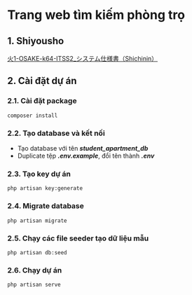 # Trang web tìm kiếm phòng trọ

## 1. Shiyousho
[火1-OSAKE-k64-ITSS2_システム仕様書（Shichinin）](https://docs.google.com/spreadsheets/d/1HsgODrQXpRjcx2sSIUbgq6Z2qDV6rKnhnmoF6Ia8sk8/edit#gid=1605266564)

## 2. Cài đặt dự án

### 2.1. Cài đặt package
    composer install

### 2.2. Tạo database và kết nối
- Tạo database với tên ***student_apartment_db***
- Duplicate tệp ***.env.example***, đổi tên thành ***.env***

### 2.3. Tạo key dự án
    php artisan key:generate

### 2.4. Migrate database
    php artisan migrate

### 2.5. Chạy các file seeder tạo dữ liệu mẫu
    php artisan db:seed

### 2.6. Chạy dự án
    php artisan serve
